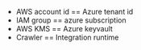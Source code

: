 * AWS account id == Azure tenant id
* IAM group == azure subscription
* AWS KMS == Azure keyvault
* Crawler == Integration runtime